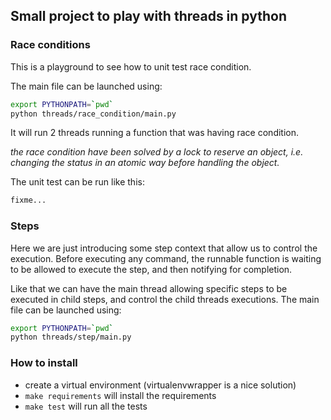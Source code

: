 ## Small project to play with threads in python

### Race conditions

This is a playground to see how to unit test race condition.

The main file can be launched using:
```bash
export PYTHONPATH=`pwd`
python threads/race_condition/main.py
```
It will run 2 threads running a function that was having race condition. 

_the race condition have been solved by a lock to reserve an object, 
i.e. changing the status in an atomic way before handling the object._

The unit test can be run like this:
```bash
fixme...
```

### Steps

Here we are just introducing some step context that allow us to control the execution. 
Before executing any command, the runnable function is waiting to be allowed to execute the step, 
and then notifying for completion.

Like that we can have the main thread allowing specific steps to be executed in child steps, 
and control the child threads executions. 
The main file can be launched using:
```bash
export PYTHONPATH=`pwd`
python threads/step/main.py
```

### How to install
- create a virtual environment (virtualenvwrapper is a nice solution)
- `make requirements` will install the requirements
- `make test` will run all the tests

